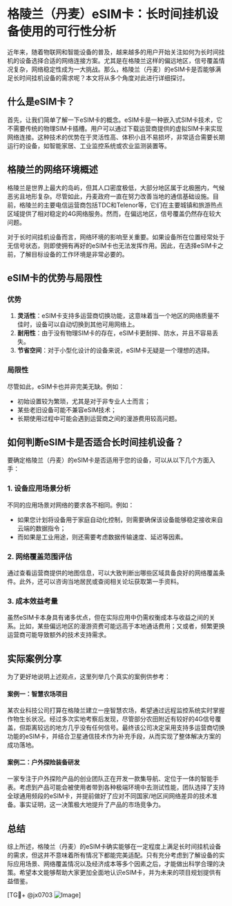 # 格陵兰（丹麦）eSIM卡：长时间挂机设备使用的可行性分析

近年来，随着物联网和智能设备的普及，越来越多的用户开始关注如何为长时间挂机的设备选择合适的网络连接方案。尤其是在格陵兰这样的偏远地区，信号覆盖情况复杂，网络稳定性成为一大挑战。那么，格陵兰（丹麦）的eSIM卡是否能够满足长时间挂机设备的需求呢？本文将从多个角度对此进行详细探讨。

## 什么是eSIM卡？

首先，让我们简单了解一下eSIM卡的概念。eSIM卡是一种嵌入式SIM卡技术，它不需要传统的物理SIM卡插槽。用户可以通过下载运营商提供的虚拟SIM卡来实现网络连接。这种技术的优势在于灵活性高、体积小且不易损坏，非常适合需要长期运行的设备，如智能家居、工业监控系统或农业监测装置等。

## 格陵兰的网络环境概述

格陵兰是世界上最大的岛屿，但其人口密度极低，大部分地区属于北极圈内，气候恶劣且地形复杂。尽管如此，丹麦政府一直在努力改善当地的通信基础设施。目前，格陵兰的主要电信运营商包括TDC和Telenor等，它们在主要城镇和旅游热点区域提供了相对稳定的4G网络服务。然而，在偏远地区，信号覆盖仍然存在较大问题。

对于长时间挂机设备而言，网络环境的影响至关重要。如果设备所在位置经常处于无信号状态，则即使拥有再好的eSIM卡也无法发挥作用。因此，在选择eSIM卡之前，了解目标设备的工作环境是非常必要的。

## eSIM卡的优势与局限性

### 优势

1. **灵活性**：eSIM卡支持多运营商切换功能，这意味着当一个地区的网络质量不佳时，设备可以自动切换到其他可用网络上。
2. **耐用性**：由于没有物理SIM卡的存在，eSIM卡更耐摔、防水，并且不容易丢失。
3. **节省空间**：对于小型化设计的设备来说，eSIM卡无疑是一个理想的选择。

### 局限性

尽管如此，eSIM卡也并非完美无缺。例如：
- 初始设置较为繁琐，尤其是对于非专业人士而言；
- 某些老旧设备可能不兼容eSIM技术；
- 长期使用过程中可能会遇到运营商之间的漫游费用较高问题。

## 如何判断eSIM卡是否适合长时间挂机设备？

要确定格陵兰（丹麦）的eSIM卡是否适用于您的设备，可以从以下几个方面入手：

### 1. 设备应用场景分析

不同的应用场景对网络的要求各不相同。例如：
- 如果您计划将设备用于家庭自动化控制，则需要确保该设备能够稳定接收来自云端的数据指令；
- 而如果是工业用途，则还需要考虑数据传输速度、延迟等因素。

### 2. 网络覆盖范围评估

通过查看运营商提供的地图信息，可以大致判断出哪些区域具备良好的网络覆盖条件。此外，还可以咨询当地居民或查阅相关论坛获取第一手资料。

### 3. 成本效益考量

虽然eSIM卡本身具有诸多优点，但在实际应用中仍需权衡成本与收益之间的关系。比如，某些偏远地区的漫游资费可能远高于本地通话费用；又或者，频繁更换运营商可能导致额外的技术支持需求。

## 实际案例分享

为了更好地说明上述观点，这里列举几个真实的案例供参考：

#### 案例一：智慧农场项目

某农业科技公司打算在格陵兰建立一座智慧农场，希望通过远程监控系统实时掌握作物生长状况。经过多次实地考察后发现，尽管部分农田附近有较好的4G信号覆盖，但距离较远的地方几乎没有任何信号。最终该公司决定采用支持多运营商切换功能的eSIM卡，并结合卫星通信技术作为补充手段，从而实现了整体解决方案的成功落地。

#### 案例二：户外探险装备研发

一家专注于户外探险产品的创业团队正在开发一款集导航、定位于一体的智能手表。考虑到产品可能会被使用者带到各种极端环境中去测试性能，团队选择了支持全球通用频段的eSIM卡，并提前做好了应对不同国家/地区间网络差异的技术准备。事实证明，这一决策极大地提升了产品的市场竞争力。

## 总结

综上所述，格陵兰（丹麦）的eSIM卡确实能够在一定程度上满足长时间挂机设备的需求，但这并不意味着所有情况下都能完美适配。只有充分考虑到了解设备的实际应用场景、网络覆盖情况以及经济成本等多个因素之后，才能做出科学合理的决策。希望本文能够帮助大家更加全面地认识eSIM卡，并为未来的项目规划提供有益借鉴。

[TG💪+ @jx0703 ![Image](https://github.com/user-attachments/assets/dbca1d08-cadb-493c-b0ec-ad6f7a83f270)]